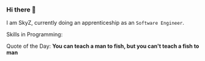 ### Hi there 👋
I am SkyZ, currently doing an apprenticeship as an `Software Engineer`.

Skills in Programming:


Quote of the Day: **You can teach a man to fish, but you can't teach a fish to man**
